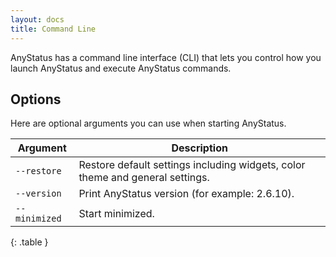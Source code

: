 ```yaml
---
layout: docs
title: Command Line
---
```


AnyStatus has a command line interface (CLI) that lets you control how you launch AnyStatus and execute AnyStatus commands.

## Options

Here are optional arguments you can use when starting AnyStatus.

|Argument|Description|
|---|---|
|`--restore`|Restore default settings including widgets, color theme and general settings.|
|`--version`|Print AnyStatus version (for example: 2.6.10).|
|`--minimized`|Start minimized.|
{: .table }
